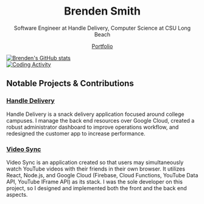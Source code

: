 # <div align="center">Brenden Smith</div>
<p align='center'>Software Engineer at Handle Delivery, Computer Science at CSU Long Beach</p>
<p align='center'>
  <a href="https://brenden-smith.com">Portfolio</a>
</p>

[![Brenden's GitHub stats](https://github-readme-stats.vercel.app/api?username=Brenden-Smith&count_private=true)](https://github.com/anuraghazra/github-readme-stats)  
[![Coding Activity](https://github-readme-stats.vercel.app/api/wakatime?username=@brendensmith&langs_count=5&layout=default&custom_title=Activity%20Since%20April.%202023&theme=dark)]([https://github.com/Brenden-Smith](https://wakatime.com/@brendensmith))

## Notable Projects & Contributions

### [Handle Delivery](https://handledelivery.com)

Handle Delivery is a snack delivery application focused around college campuses. I manage the back end resources over Google Cloud, created a robust administrator dashboard to improve operations workflow, and redesigned the customer app to increase performance.

### [Video Sync](https://github.com/Brenden-Smith/Video-Sync)
Video Sync is an application created so that users may simultaneously watch YouTube videos with their friends in their own browser. It utilizes React, Node.js, and Google Cloud (Firebase, Cloud Functions, YouTube Data API, YouTube IFrame API) as its stack. I was the sole developer on this project, so I designed and implemented both the front and the back end aspects.
